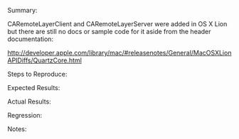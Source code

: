 Summary:

CARemoteLayerClient and CARemoteLayerServer were added in OS X Lion but there are still no docs or sample code for it aside from the header documentation:

http://developer.apple.com/library/mac/#releasenotes/General/MacOSXLionAPIDiffs/QuartzCore.html

Steps to Reproduce:

Expected Results:

Actual Results:

Regression:

Notes: